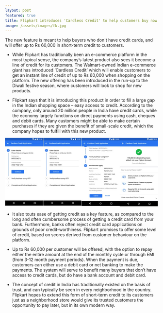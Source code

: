 ```yaml
---
layout: post
featured: true
title: Flipkart introduces 'Cardless Credit' to help customers buy now and pay later
image: /assets/images/fk.jpg
---
```


The new feature is meant to help buyers who don't have credit cards, and will offer up to Rs 60,000 in short-term credit to customers.

* While Flipkart has traditionally been an e-commerce platform in the most typical sense, the company’s latest product also sees it become a line of credit for its customers. The Walmart-owned Indian e-commerce giant has introduced ‘Cardless Credit’ which will enable customers to get an instant line of credit of up to Rs 60,000 when shopping on the platform. The new offering has been introduced in the run-up to the Diwali festive season, where customers will look to shop for new products.

* Flipkart says that it is introducing this product in order to fill a large gap in the Indian shopping space – easy access to credit. According to the company, only around 20 million people in India have credit cards, while the economy largely functions on direct payments using cash, cheques and debit cards. Many customers might be able to make certain purchases if they are given the benefit of small-scale credit, which the company hopes to fulfill with this new product.

![fk1](/assets/images/fk1.jpg)

* It also touts ease of getting credit as a key feature, as compared to the long and often cumbersome process of getting a credit card from your bank. Furthermore, banks often reject credit card applications on grounds of poor credit-worthiness. Flipkart promises to offer some level of credit, based on scores derived from customer behaviour on the platform.

* Up to Rs 60,000 per customer will be offered, with the option to repay either the entire amount at the end of the monthly cycle or through EMI (from 3-12 month payment periods). When the payment is due, customers can either use a debit card or net banking to make the payments. The system will serve to benefit many buyers that don’t have access to credit cards, but do have a bank account and debit card.

* The concept of credit in India has traditionally existed on the basis of trust, and can typically be seen in every neighborhood in the country. Flipkart hopes to extend this form of short-term credit to its customers just as a neighborhood store would give its trusted customers the opportunity to pay later, but in its own modern way.

